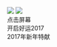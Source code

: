 <!DOCTYPE html>
<head>
<title贺卡</title>
<link rel="stylesheet" type="text/css" href="style.css"/>
<script type="text/javascript" src="Js.js" ></script>
</head>

<body>
<div  class="music">

<img src="../image/music_pointer.png" />
<img  class="play" id="music" src="../image/music_disc.png"/>
</div>
<div class="page" id="page1">
      <div class="bg"></div>
      <div class="p1_lantern">点击屏幕<br />开启好运2017</div>
      <div class="p1_imooc"></div>
      <div class="p1_words">2017年新年特献</div>
</div>
<div class="page" id="page2">
     <div class="bg p2_bg_loading"></div>
     <div class="bg"></div>
     <div class="p2_circle"></div>
     <div class="p2_2017"></div>
 </div>
 <div class="page" id="page3">
     <div class="bg"></div>
     <div class="p3_logo"></div>
     <div class="p3_title"></div>
     <div class="p3_second"></div>
     <div class="p3_first"></div>
     <div class="p3_blessing"></div>
</div>
 
 </div>
<audio autoplay="true">
<source src="../音乐资源/HOT.mp3" type="audio/mpeg">
</audio>  
</body>
</html>
